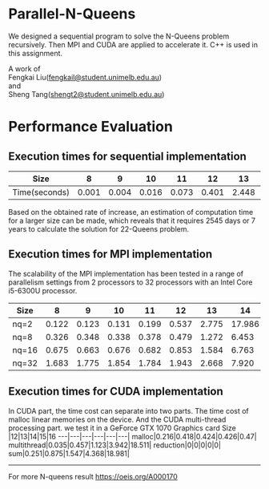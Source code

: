 # Parallel-N-Queens

We designed a sequential program to solve the N-Queens problem recursively. Then MPI and CUDA are applied to accelerate it. C++ is used in this assignment.

A work of  
Fengkai Liu(fengkail@student.unimelb.edu.au)  
and  
Sheng Tang(shengt2@student.unimelb.edu.au)    
# Performance Evaluation
## Execution times for sequential implementation
Size | 8|9|10|11|12|13|14|15|16
---|---|---|---|---|---|---|---|---|---|
Time(seconds)|0.001|0.004|0.016|0.073|0.401|2.448|16.191|115.911|839.930|  

Based on the obtained rate of increase, an estimation of computation time for a larger size can be made, which reveals that it requires 2545 days or 7 years to calculate the solution for 22-Queens problem.

## Execution times for MPI implementation
The scalability of the MPI implementation has been tested in a range of parallelism settings from 2 processors to 32 processors with an Intel Core i5-6300U processor.

Size | 8|9|10|11|12|13|14|15|16
---|---|---|---|---|---|---|---|---|---|
nq=2|0.122|0.123|0.131|0.199|0.537|2.775|17.986|130.382|985.94|  
nq=8|0.326|0.348|0.338|0.378|0.479|1.272|6.453|44.454|322.97|  
nq=16|0.675|0.663|0.676|0.682|0.853|1.584|6.763|44.634|326.32|  
nq=32|1.683|1.775|1.854|1.784|1.943|2.668|7.920|46.28|328.84|  

## Execution times for CUDA implementation
In CUDA part, the time cost can separate into two parts. The time cost of malloc linear memories on the device. And the CUDA multi-thread processing part. we test it in a GeForce GTX 1070 Graphics card
Size |12|13|14|15|16
---|---|---|---|---|---|
malloc|0.216|0.418|0.424|0.426|0.47|
multithread|0.035|0.457|1.123|3.942|18.511|
reduction|0|0|0|0|0|
sum|0.251|0.875|1.547|4.368|18.981|


---
For more N-queens result
https://oeis.org/A000170
